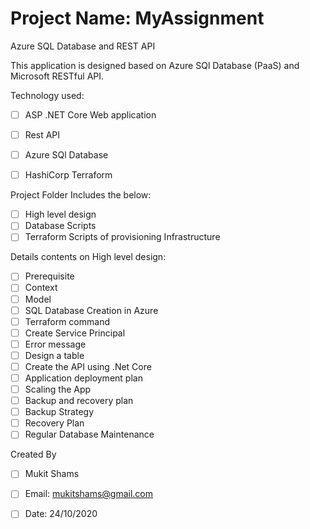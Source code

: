 # Project Name: MyAssignment

Azure SQL Database and REST API

This application is designed based on Azure SQl Database (PaaS) and Microsoft RESTful API. 

Technology used:
- [ ] ASP .NET Core Web application
- [ ] Rest API
- [ ] Azure SQl Database
- [ ] HashiCorp Terraform


Project Folder Includes the below:
- [ ] High level design
- [ ] Database Scripts
- [ ] Terraform Scripts of provisioning Infrastructure

Details contents on High level design:
- [ ] Prerequisite
- [ ] Context
- [ ] Model
- [ ] SQL Database Creation in Azure
- [ ] 	Terraform command
- [ ] 	Create Service Principal
- [ ] 	Error message
- [ ] Design a table
- [ ] Create the API using .Net Core
- [ ] Application deployment plan
- [ ] Scaling the App
- [ ] Backup and recovery plan
- [ ] 	Backup Strategy
- [ ] 	Recovery Plan
- [ ] 	Regular Database Maintenance

Created By
- [ ] Mukit Shams

- [ ] Email: mukitshams@gmail.com
- [ ] Date: 24/10/2020